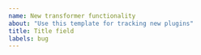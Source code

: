 ```yaml
---
name: New transformer functionality
about: "Use this template for tracking new plugins"
title: Title field
labels: bug
---
```


